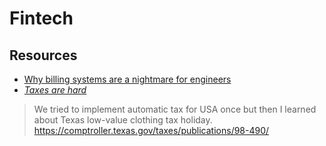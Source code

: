 # Fintech

## Resources

- [Why billing systems are a nightmare for engineers](https://www.getlago.com/blog/why-billing-systems-are-a-nightmare-for-engineers)
- [_Taxes are hard_](https://twitter.com/aotearoa_ben/status/1526786701750050817)

> We tried to implement automatic tax for USA once but then I learned about Texas low-value clothing tax holiday. https://comptroller.texas.gov/taxes/publications/98-490/


